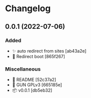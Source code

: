 # Changelog

<a name="0.0.1"></a>
## 0.0.1 (2022-07-06)

### Added

- ✨ auto redirect from sites [ab43a2e]
- 🎉 Redirect boot [865f267]

### Miscellaneous

- 📝 README [52c37a2]
- 📄 GUN GPLv3 [665185e]
- 📦 v0.0.1 [db5eb32]


